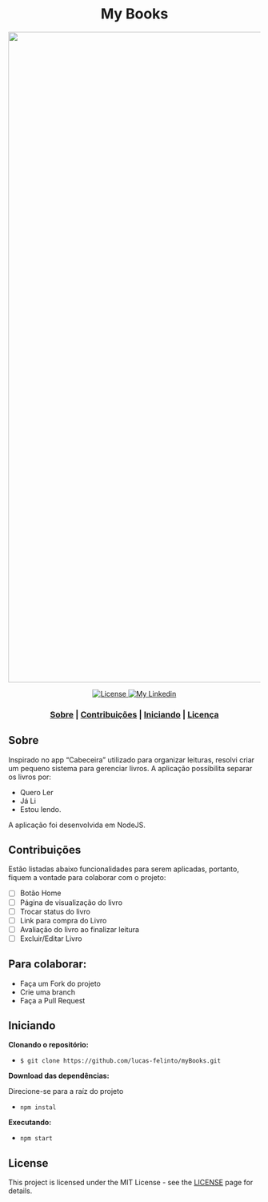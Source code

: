 <h1 align="center">
     My Books
 </h1>

<img src="https://user-images.githubusercontent.com/62717182/81358624-70892700-90ad-11ea-91ce-744718973872.gif" width="1300">
<p align="center">
  <a href="LICENSE" >
    <img alt="License" src="https://img.shields.io/badge/license-MIT-%23F8952D">
  </a>
  
  <a href="https://www.linkedin.com/in/lucas-felinto/" >
    <img alt="My Linkedin" src="https://img.shields.io/badge/lucasfelinto-%230077B5?style=social&logo=linkedin">
  </a>
</p>

<h3 align="center">
 <a href="#sobre">Sobre</a> | <a href="#contribuções">Contribuições</a> | <a href="#iniciando">Iniciando</a> | <a href="#license">Licença</a> 
</h3>

## Sobre
Inspirado no app “Cabeceira” utilizado para organizar leituras, resolvi criar um pequeno sistema para gerenciar livros. A aplicação possibilita separar os livros por: 
- Quero Ler
- Já Li
- Estou lendo.

A aplicação foi desenvolvida em NodeJS.

## Contribuições

Estão listadas abaixo funcionalidades para serem aplicadas, portanto, fiquem a vontade para colaborar com o projeto:

- [ ] Botão Home
- [ ] Página de visualização do livro 
- [ ] Trocar status do livro 
- [ ] Link para compra do Livro
- [ ] Avaliação do livro ao finalizar leitura
- [ ] Excluir/Editar Livro

<h2> Para colaborar: </h2>

* Faça um Fork do projeto
* Crie uma branch
* Faça a Pull Request

## Iniciando

<b>Clonando o repositório:</b>
- ```$ git clone https://github.com/lucas-felinto/myBooks.git```

<b>Download das dependências:</b>
<p>Direcione-se para a raíz do projeto</p>

- ```npm instal```

<b>Executando:</b>
- `npm start`


## License

This project is licensed under the MIT License - see the [LICENSE](https://opensource.org/licenses/MIT) page for details.
